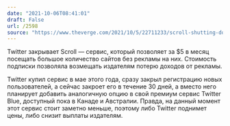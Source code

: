 ```yaml
---
date: "2021-10-06T08:41:01"
draft: False
url: /2598
source: "https://www.theverge.com/2021/10/5/22711233/scroll-shutting-down-twitter-blue-standalone-subscription-ad-free-article-service?scrolla=5eb6d68b7fedc32c19ef33b4"
---
```


Twitter закрывает Scroll — сервис, который позволяет за $5 в месяц посещать большое количество сайтов без рекламы на них. Стоимость подписки позволяла возмещать издателям потерю доходов от рекламы. 

Twitter купил сервис в мае этого года, сразу закрыл регистрацию новых пользователей, а сейчас закроет его в течение 30 дней, а вместо него планирует добавить аналогичную опцию в свой премиум сервис Twitter Blue, доступный пока в Канаде и Австралии. Правда, на данный момент этот сервис стоит заметно меньше, поэтому либо Twitter поднимет цены, либо снизит выплаты издателям.
